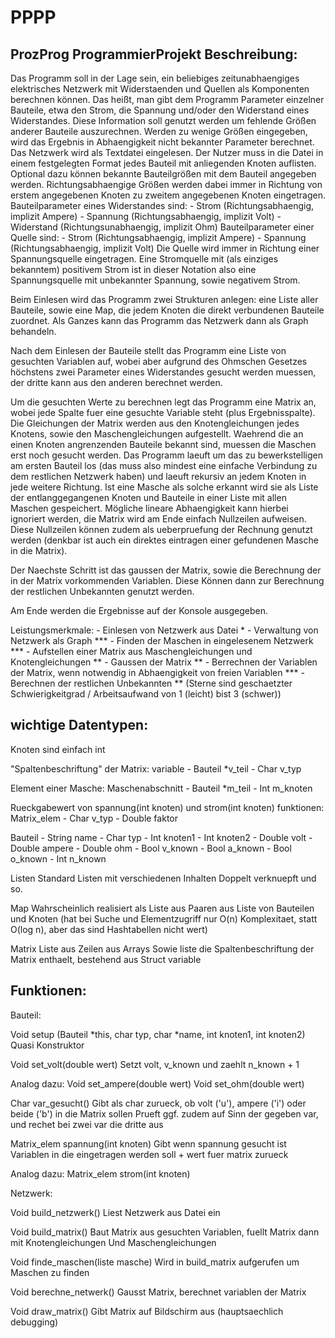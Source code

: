 # PPPP
ProzProg ProgrammierProjekt
Beschreibung:
------------------

Das Programm soll in der Lage sein, ein beliebiges zeitunabhaengiges elektrisches Netzwerk mit Widerstaenden und Quellen als Komponenten berechnen können.
Das heißt, man gibt dem Programm Parameter einzelner Bauteile, etwa den Strom, die Spannung und/oder den Widerstand eines Widerstandes. Diese Information soll genutzt werden um fehlende Größen anderer Bauteile auszurechnen. Werden zu wenige Größen eingegeben, wird das Ergebnis in Abhaengigkeit nicht bekannter Parameter berechnet.
Das Netzwerk wird als Textdatei eingelesen. Der Nutzer muss in die Datei in einem festgelegten Format jedes Bauteil mit anliegenden Knoten auflisten. Optional dazu können bekannte Bauteilgrößen mit dem Bauteil angegeben werden. Richtungsabhaengige Größen werden dabei immer in Richtung von erstem angegebenen Knoten zu zweitem angegebenen Knoten eingetragen.
Bauteilparameter eines Widerstandes sind:
	- Strom (Richtungsabhaengig, implizit Ampere)
	- Spannung (Richtungsabhaengig, implizit Volt)
	- Widerstand (Richtungsunabhaengig, implizit Ohm)
Bauteilparameter einer Quelle sind:
	- Strom (Richtungsabhaengig, implizit Ampere)
	- Spannung (Richtungsabhaengig, implizit Volt)
Die Quelle wird immer in Richtung einer Spannungsquelle eingetragen. Eine Stromquelle mit (als einziges bekanntem) positivem Strom ist in dieser Notation also eine Spannungsquelle mit unbekannter Spannung, sowie negativem Strom.

Beim Einlesen wird das Programm zwei Strukturen anlegen: eine Liste aller Bauteile, sowie eine Map, die jedem Knoten die direkt verbundenen Bauteile zuordnet. Als Ganzes kann das Programm das Netzwerk dann als Graph behandeln.

Nach dem Einlesen der Bauteile stellt das Programm eine Liste von gesuchten Variablen auf, wobei aber aufgrund des Ohmschen Gesetzes höchstens zwei Parameter eines Widerstandes gesucht werden muessen, der dritte kann aus den anderen berechnet werden.

Um die gesuchten Werte zu berechnen legt das Programm eine Matrix an, wobei jede Spalte fuer eine gesuchte Variable steht (plus Ergebnisspalte). Die Gleichungen der Matrix werden aus den Knotengleichungen jedes Knotens, sowie den Maschengleichungen aufgestellt. Waehrend die an einen Knoten angrenzenden Bauteile bekannt sind, muessen die Maschen erst noch gesucht werden.
Das Programm laeuft um das zu bewerkstelligen am ersten Bauteil los (das muss also mindest eine einfache Verbindung zu dem restlichen Netzwerk haben) und laeuft rekursiv an jedem Knoten in jede weitere Richtung. Ist eine Masche als solche erkannt wird sie als Liste der entlanggegangenen Knoten und Bauteile in einer Liste mit allen Maschen gespeichert. Mögliche lineare Abhaengigkeit kann hierbei ignoriert werden, die Matrix wird am Ende einfach Nullzeilen aufweisen. Diese Nullzeilen können zudem als ueberpruefung der Rechnung genutzt werden (denkbar ist auch ein direktes eintragen einer gefundenen Masche in die Matrix).

Der Naechste Schritt ist das gaussen der Matrix, sowie die Berechnung der in der Matrix vorkommenden Variablen. Diese Können dann zur Berechnung der restlichen Unbekannten genutzt werden.

Am Ende werden die Ergebnisse auf der Konsole ausgegeben.

Leistungsmerkmale:
	- Einlesen von Netzwerk aus Datei  *
	- Verwaltung von Netzwerk als Graph ***
	- Finden der Maschen in eingelesenem Netzwerk ***
	- Aufstellen einer Matrix aus Maschengleichungen und Knotengleichungen **
	- Gaussen der Matrix **
	- Berrechnen der Variablen der Matrix, wenn notwendig in Abhaengigkeit von freien Variablen ***
	- Berechnen der restlichen Unbekannten **
(Sterne sind geschaetzter Schwierigkeitgrad / Arbeitsaufwand von 1 (leicht) bist 3 (schwer))


wichtige Datentypen:
----------------------------

Knoten sind einfach int

"Spaltenbeschriftung" der Matrix:
variable
	- Bauteil  *v_teil
	- Char v_typ

Element einer Masche:
Maschenabschnitt
	- Bauteil *m_teil
	- Int m_knoten

Rueckgabewert von spannung(int knoten) und strom(int knoten) funktionen:
Matrix_elem
	- Char v_typ
	- Double faktor

Bauteil
	- String name
	- Char typ
	- Int knoten1
	- Int knoten2
	- Double volt
	- Double ampere
	- Double ohm
	- Bool v_known
	- Bool a_known
	- Bool o_known
	- Int n_known

Listen 
Standard Listen mit verschiedenen Inhalten
Doppelt verknuepft und so.

Map 
Wahrscheinlich realisiert als Liste aus Paaren aus Liste von Bauteilen und Knoten
(hat bei Suche und Elementzugriff nur O(n) Komplexitaet, statt O(log n), aber das sind Hashtabellen nicht wert)

Matrix
Liste aus Zeilen aus Arrays
Sowie liste die Spaltenbeschriftung der Matrix enthaelt, bestehend aus Struct variable

Funktionen:
----------------

Bauteil:

Void setup (Bauteil *this, char typ, char *name, int knoten1, int knoten2)
Quasi Konstruktor

Void set_volt(double wert)
Setzt volt, v_known und zaehlt n_known + 1

Analog dazu:
Void set_ampere(double wert)
Void set_ohm(double wert)

Char var_gesucht()
Gibt als char zurueck, ob volt ('u'), ampere ('i') oder beide ('b') in die Matrix sollen
Prueft ggf. zudem auf Sinn der gegeben var, und rechet bei zwei var die dritte aus

Matrix_elem spannung(int knoten)
Gibt wenn spannung gesucht ist Variablen in die eingetragen werden soll + wert fuer matrix zurueck

Analog dazu:
Matrix_elem strom(int knoten)

Netzwerk:

Void build_netzwerk()
Liest Netzwerk aus Datei ein

Void build_matrix()
Baut Matrix aus gesuchten Variablen, fuellt Matrix dann mit Knotengleichungen
Und Maschengleichungen

Void finde_maschen(liste masche)
Wird in build_matrix aufgerufen um Maschen zu finden 

Void berechne_netwerk()
Gausst Matrix, berechnet variablen der Matrix

Void draw_matrix()
Gibt Matrix auf Bildschirm aus (hauptsaechlich debugging)

